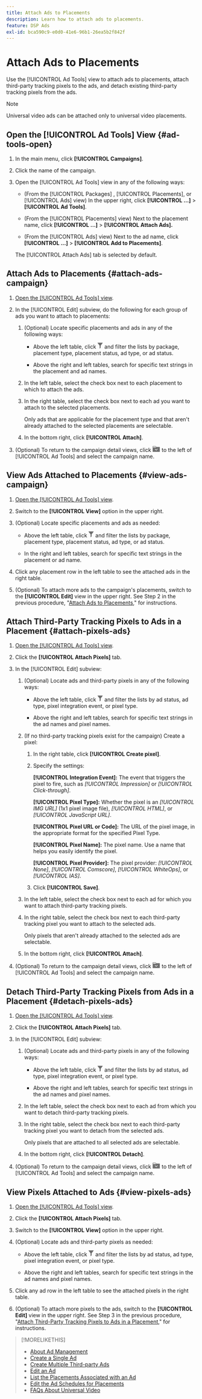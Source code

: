```yaml
---
title: Attach Ads to Placements
description: Learn how to attach ads to placements.
feature: DSP Ads
exl-id: bca590c9-e0d0-41e6-96b1-26ea5b2f842f
---
```

# Attach Ads to Placements

Use the [!UICONTROL Ad Tools] view to attach ads to placements, attach third-party tracking pixels to the ads, and detach existing third-party tracking pixels from the ads.

>[!NOTE]
>
>Universal video ads can be attached only to universal video placements.

## Open the [!UICONTROL Ad Tools] View {#ad-tools-open}

1. In the main menu, click **[!UICONTROL Campaigns]**.
     
1. Click the name of the campaign.

1. Open the [!UICONTROL Ad Tools] view in any of the following ways:

   * (From the [!UICONTROL Packages] , [!UICONTROL Placements], or [!UICONTROL Ads] view) In the upper right, click **[!UICONTROL ...]** > **[!UICONTROL Ad Tools]**.

   * (From the [!UICONTROL Placements] view) Next to the placement name, click **[!UICONTROL ...]** > **[!UICONTROL Attach Ads].**

   * (From the [!UICONTROL Ads] view) Next to the ad name, click  **[!UICONTROL ...]** > **[!UICONTROL Add to Placements]**.

   The [!UICONTROL Attach Ads] tab is selected by default.

## Attach Ads to Placements {#attach-ads-campaign}

1. [Open the [!UICONTROL Ad Tools] view](#ad-tools-open).

1. In the [!UICONTROL Edit] subview, do the following for each group of ads you want to attach to placements:

   1. (Optional) Locate specific placements and ads in any of the following ways:

      * Above the left table, click ![Filter](/help/dsp/assets/filter.png) and filter the lists by package, placement type, placement status, ad type, or ad status.
   
      * Above the right and left tables, search for specific text strings in the placement and ad names.
   
   1. In the left table, select the check box next to each placement to which to attach the ads.

   1. In the right table, select the check box next to each ad you want to attach to the selected placements.

      Only ads that are applicable for the placement type and that aren't already attached to the selected placements are selectable.

   1. In the bottom right, click **[!UICONTROL Attach]**.

1. (Optional) To return to the campaign detail views, click ![Return to folder](/help/dsp/assets/breadcrumb-return.png "Return to folder") to the left of [!UICONTROL Ad Tools] and select the campaign name.

## View Ads Attached to Placements {#view-ads-campaign}

<!-- should be a separate page, combined with "List the Placements Associated with an Ad" (although that pertains to a single ad only), or maybe just rename this topic -->

1. [Open the [!UICONTROL Ad Tools] view](#ad-tools-open).

1. Switch to the **[!UICONTROL View]** option in the upper right.

1. (Optional) Locate specific placements and ads as needed:

   * Above the left table, click ![Filter](/help/dsp/assets/filter.png) and filter the lists by package, placement type, placement status, ad type, or ad status.
   
   * In the right and left tables, search for specific text strings in the placement or ad name.

1. Click any placement row in the left table to see the attached ads in the right table.

1. (Optional) To attach more ads to the campaign's placements, switch to the **[!UICONTROL Edit]** view in the upper right. See Step 2 in the previous procedure, "[Attach Ads to Placements](#attach-ads-campaign)," for instructions.

## Attach Third-Party Tracking Pixels to Ads in a Placement {#attach-pixels-ads}
     
1. [Open the [!UICONTROL Ad Tools] view](#ad-tools-open).

1. Click the **[!UICONTROL Attach Pixels]** tab.

1. In the [!UICONTROL Edit] subview:

   1. (Optional) Locate ads and third-party pixels in any of the following ways:

      * Above the left table, click ![Filter](/help/dsp/assets/filter.png) and filter the lists by ad status, ad type, pixel integration event, or pixel type.
   
      * Above the right and left tables, search for specific text strings in the ad names and pixel names.
   
   1. (If no third-party tracking pixels exist for the campaign) Create a pixel:

      1. In the right table, click **[!UICONTROL Create pixel]**.

      1. Specify the settings:

         **[!UICONTROL Integration Event]:** The event that triggers the pixel to fire, such as *[!UICONTROL Impression]* or *[!UICONTROL Click-through]*.
         
         **[!UICONTROL Pixel Type]:** Whether the pixel is an *[!UICONTROL IMG URL]* (1x1 pixel image file), *[!UICONTROL HTML]*, or *[!UICONTROL JavaScript URL]*.
         
         **[!UICONTROL Pixel URL or Code]:** The URL of the pixel image, in the appropriate format for the specified Pixel Type.
         
         **[!UICONTROL Pixel Name]:** The pixel name. Use a name that helps you easily identify the pixel.
         
         **[!UICONTROL Pixel Provider]:** The pixel provider: *[!UICONTROL None]*, *[!UICONTROL Comscore]*, *[!UICONTROL WhiteOps]*, or *[!UICONTROL IAS]*.

      1. Click **[!UICONTROL Save]**.

   1. In the left table, select the check box next to each ad for which you want to attach third-party tracking pixels.

   1. In the right table, select the check box next to each third-party tracking pixel you want to attach to the selected ads.

      Only pixels that aren't already attached to the selected ads are selectable.

   1. In the bottom right, click **[!UICONTROL Attach]**.

1. (Optional) To return to the campaign detail views, click ![Return to folder](/help/dsp/assets/breadcrumb-return.png "Return to folder") to the left of [!UICONTROL Ad Tools] and select the campaign name.

## Detach Third-Party Tracking Pixels from Ads in a Placement {#detach-pixels-ads}
     
1. [Open the [!UICONTROL Ad Tools] view](#ad-tools-open).

1. Click the **[!UICONTROL Attach Pixels]** tab.

1. In the [!UICONTROL Edit] subview:

   1. (Optional) Locate ads and third-party pixels in any of the following ways:

      * Above the left table, click ![Filter](/help/dsp/assets/filter.png) and filter the lists by ad status, ad type, pixel integration event, or pixel type.
   
      * Above the right and left tables, search for specific text strings in the ad names and pixel names.
   
   1. In the left table, select the check box next to each ad from which you want to detach third-party tracking pixels.

   1. In the right table, select the check box next to each third-party tracking pixel you want to detach from the selected ads.

      Only pixels that are attached to all selected ads are selectable.

   1. In the bottom right, click **[!UICONTROL Detach]**.

1. (Optional) To return to the campaign detail views, click ![Return to folder](/help/dsp/assets/breadcrumb-return.png "Return to folder") to the left of [!UICONTROL Ad Tools] and select the campaign name.

## View Pixels Attached to Ads {#view-pixels-ads}

1. [Open the [!UICONTROL Ad Tools] view](#ad-tools-open).

1. Click the **[!UICONTROL Attach Pixels]** tab.

1. Switch to the **[!UICONTROL View]** option in the upper right.

1. (Optional) Locate ads and third-party pixels as needed:

      * Above the left table, click ![Filter](/help/dsp/assets/filter.png) and filter the lists by ad status, ad type, pixel integration event, or pixel type.
   
      * Above the right and left tables, search for specific text strings in the ad names and pixel names.

1. Click any ad row in the left table to see the attached pixels in the right table.

1. (Optional) To attach more pixels to the ads, switch to the **[!UICONTROL Edit]** view in the upper right. See Step 3 in the previous procedure, "[Attach Third-Party Tracking Pixels to Ads in a Placement](#attach-pixels-ads)," for instructions.

>[!MORELIKETHIS]
>
>* [About Ad Management](ad-about.md)
>* [Create a Single Ad](ad-create.md)
>* [Create Multiple Third-party Ads](ad-create-multiple.md)
>* [Edit an Ad](ad-edit.md)
>* [List the Placements Associated with an Ad](ad-list-placements.md)
>* [Edit the Ad Schedules for Placements](/help/dsp/campaign-management/placements/placement-edit-ad-schedule.md)
>* [FAQs About Universal Video](/help/dsp/campaign-management/faq-universal-video.md)
